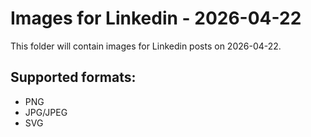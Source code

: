 # Images for Linkedin - 2026-04-22

This folder will contain images for Linkedin posts on 2026-04-22.

## Supported formats:
- PNG
- JPG/JPEG
- SVG

